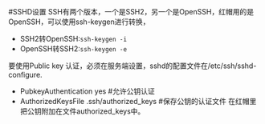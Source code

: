 #SSHD设置
SSH有两个版本，一个是SSH2，另一个是OpenSSH，红帽用的是OpenSSH，可以使用ssh-keygen进行转换，
* SSH2转OpenSSH:`ssh-keygen -i `
* OpenSSH转SSH2:`ssh-keygen -e `

要使用Public key 认证，必须在服务端设置，sshd的配置文件在/etc/ssh/sshd-configure.
* PubkeyAuthentication yes #允许公钥认证
* AuthorizedKeysFile .ssh/authorized_keys #保存公钥的认证文件
在红帽里把公钥附加在文件authorized_keys中。
